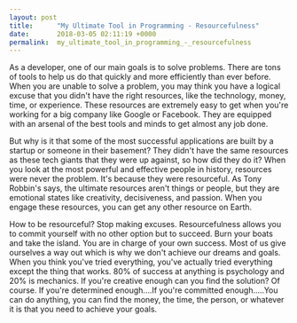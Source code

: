 ```yaml
---
layout: post
title:      "My Ultimate Tool in Programming - Resourcefulness"
date:       2018-03-05 02:11:19 +0000
permalink:  my_ultimate_tool_in_programming_-_resourcefulness
---
```


As a developer, one of our main goals is to solve problems. There are tons of tools to help us do that quickly and more efficiently than ever before. When you are unable to solve a problem, you may think you have a logical excuse that you didn't have the right resources, like the technology, money, time, or experience.  These resources are extremely easy to get when you're working for a big company like Google or Facebook. They are equipped with an arsenal of the best tools and minds to get almost any job done. 

But why is it that some of the most successful applications are built by a startup or someone in their basement? They didn't have the same resources as these tech giants that they were up against, so how did they do it? When you look at the most powerful and effective people in history, resources were never the problem. It's because they were resourceful. As Tony Robbin's says, the ultimate resources aren't things or people, but they are emotional states like creativity, decisiveness, and passion. When you engage these resources, you can get any other resource on Earth.

How to be resourceful? Stop making excuses. Resourcefulness allows you to commit yourself with no other option but to succeed. Burn your boats and take the island. You are in charge of your own success. Most of us give ourselves a way out which is why we don't achieve our dreams and goals. When you think you've tried everything, you've actually tried everything except the thing that works. 80% of success at anything is psychology and 20% is mechanics.  If you're creative enough can you find the solution? Of course. If you're determined enough....If you're committed enough.....You can do anything, you can find the money, the time, the person, or whatever it is that you need to achieve your goals.
